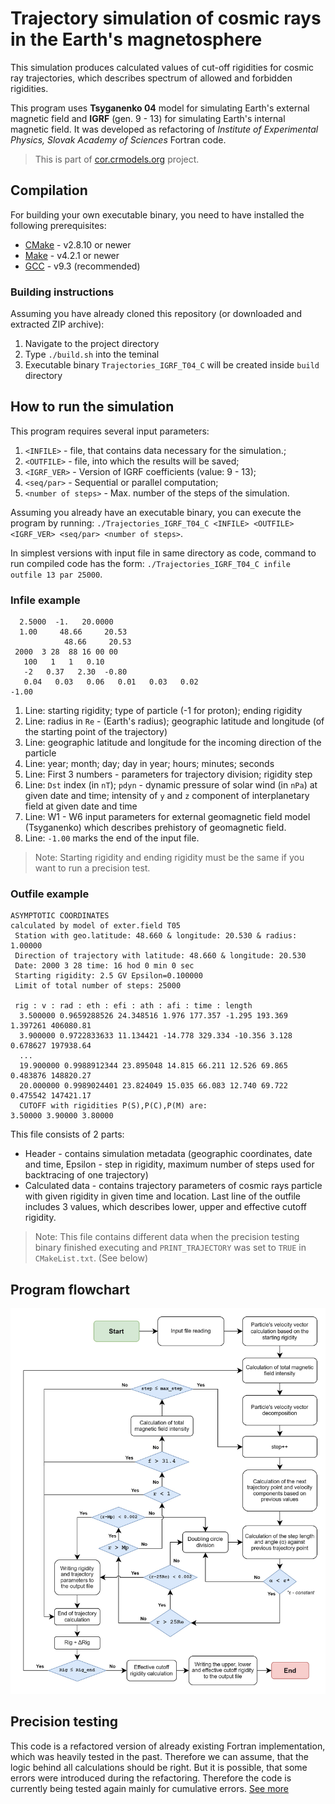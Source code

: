 # Trajectory simulation of cosmic rays in the Earth's magnetosphere

This simulation produces calculated values of cut-off rigidities for cosmic ray trajectories, which describes spectrum of allowed and forbidden rigidities.

This program uses **Tsyganenko 04** model for simulating Earth's external magnetic field and **IGRF** (gen. 9 - 13) for simulating Earth's internal magnetic field. It was developed as refactoring of *Institute of Experimental Physics, Slovak Academy of Sciences* Fortran code.

> This is part of [cor.crmodels.org](https://cor.crmodels.org/) project.

## Compilation

For building your own executable binary, you need to have installed the following prerequisites:

- [CMake](https://cmake.org/) - v2.8.10 or newer
- [Make](https://www.gnu.org/software/make/) - v4.2.1 or newer
- [GCC](https://gcc.gnu.org/) - v9.3 (recommended)

### Building instructions

Assuming you have already cloned this repository (or downloaded and extracted ZIP archive):

1. Navigate to the project directory
2. Type `./build.sh` into the teminal
3. Executable binary `Trajectories_IGRF_T04_C` will be created inside `build` directory

## How to run the simulation

This program requires several input parameters:

1. `<INFILE>` - file, that contains data necessary for the simulation.;
2. `<OUTFILE>` - file, into which the results will be saved;
3. `<IGRF_VER>` - Version of IGRF coefficients (value: 9 - 13);
4. `<seq/par>` - Sequential or parallel computation;
5. `<number of steps>` - Max. number of the steps of the simulation.

Assuming you already have an executable binary, you can execute the program by running:
`./Trajectories_IGRF_T04_C <INFILE> <OUTFILE> <IGRF_VER> <seq/par> <number of steps>`.

In simplest versions with input file in same directory as code, command to run compiled code has the form:
`./Trajectories_IGRF_T04_C infile outfile 13 par 25000`.

### Infile example

```
  2.5000  -1.   20.0000
  1.00     48.66     20.53
            48.66     20.53
 2000  3 28  88 16 00 00
   100   1   1   0.10
   -2   0.37   2.30  -0.80
   0.04   0.03   0.06   0.01   0.03   0.02
-1.00
```

1. Line: starting rigidity; type of particle (-1 for proton); ending rigidity
2. Line: radius in `Re` - (Earth's radius); geographic latitude and longitude (of the starting point of the trajectory)
3. Line: geographic latitude and longitude for the incoming direction of the particle
4. Line: year; month; day; day in year; hours; minutes; seconds
5. Line: First 3 numbers - parameters for trajectory division; rigidity step
6. Line: `Dst` index (in `nT`); `pdyn` - dynamic pressure of solar wind (in `nPa`) at given date and time; intensity of `y` and `z` component of interplanetary field at given date and time
7. Line: W1 - W6 input parameters for external geomagnetic field model (Tsyganenko) which describes prehistory of geomagnetic field.
8. Line: `-1.00` marks the end of the input file.

> Note: Starting rigidity and ending rigidity must be the same if you want to run a precision test.

### Outfile example

```
ASYMPTOTIC COORDINATES
calculated by model of exter.field T05
 Station with geo.latitude: 48.660 & longitude: 20.530 & radius: 1.00000
 Direction of trajectory with latitude: 48.660 & longitude: 20.530
 Date: 2000 3 28 time: 16 hod 0 min 0 sec
 Starting rigidity: 2.5 GV Epsilon=0.100000
 Limit of total number of steps: 25000

 rig : v : rad : eth : efi : ath : afi : time : length
  3.500000 0.9659288526 24.348516 1.976 177.357 -1.295 193.369 1.397261 406080.81
  3.900000 0.9722833633 11.134421 -14.778 329.334 -10.356 3.128 0.678627 197938.64
  ...
  19.900000 0.9988912344 23.895048 14.815 66.211 12.526 69.865 0.483876 148820.27
  20.000000 0.9989024401 23.824049 15.035 66.083 12.740 69.722 0.475542 147421.17
  CUTOFF with rigidities P(S),P(C),P(M) are:
3.50000 3.90000 3.80000
```

This file consists of 2 parts:
- Header - contains simulation metadata (geographic coordinates, date and time, Epsilon - step in rigidity, maximum number of steps used for backtracing of one trajectory)
- Calculated data - contains trajectory parameters of cosmic rays particle with given rigidity in given time and location. Last line of the outfile includes 3 values, which describes lower, upper and effective cutoff rigidity.

> Note: This file contains different data when the precision testing binary finished executing and `PRINT_TRAJECTORY` was set to `TRUE` in `CMakeList.txt`. (See below)

## Program flowchart

![Program flowchart](./docs/flowchart.jpg)

## Precision testing

This code is a refactored version of already existing Fortran implementation, which was heavily tested in the past. Therefore we can assume, that the logic behind all calculations should be right. But it is possible, that some errors were introduced during the refactoring. Therefore the code is currently being tested again mainly for cumulative errors.
[See more](./docs/testing.md) 